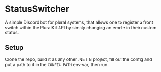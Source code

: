 # StatusSwitcher
A simple Discord bot for plural systems, that allows one to register a front switch within the PluralKit API by simply changing an emote in their custom status.

## Setup
Clone the repo, build it as any other .NET 8 project, fill out the config and put a path to it in the `CONFIG_PATH` env-var, then run.
